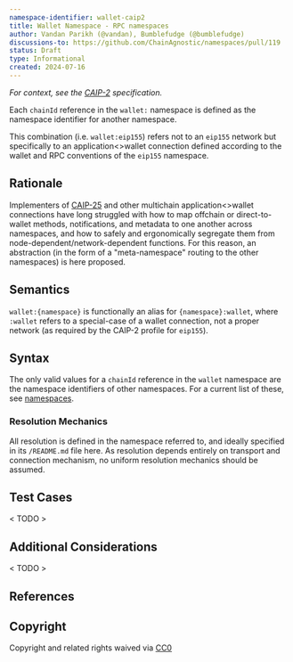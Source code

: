 ```yaml
---
namespace-identifier: wallet-caip2
title: Wallet Namespace - RPC namespaces
author: Vandan Parikh (@vandan), Bumblefudge (@bumblefudge)
discussions-to: https://github.com/ChainAgnostic/namespaces/pull/119
status: Draft
type: Informational
created: 2024-07-16
---
```


*For context, see the [CAIP-2][] specification.*

Each `chainId` reference in the `wallet:` namespace is defined as the namespace identifier for another namespace.

This combination (i.e. `wallet:eip155`) refers not to an `eip155` network but specifically to an application<>wallet connection defined according to the wallet and RPC conventions of the `eip155` namespace.

## Rationale

Implementers of [CAIP-25][] and other multichain application<>wallet connections have long struggled with how to map offchain or direct-to-wallet methods, notifications, and metadata to one another across namespaces, and how to safely and ergonomically segregate them from node-dependent/network-dependent functions.
For this reason, an abstraction (in the form of a "meta-namespace" routing to the other namespaces) is here proposed.

## Semantics

`wallet:{namespace}` is functionally an alias for `{namespace}:wallet`, where `:wallet` refers to a special-case of a wallet connection, not a proper network (as required by the CAIP-2 profile for `eip155`).

## Syntax

The only valid values for a `chainId` reference in the `wallet` namespace are the namespace identifiers of other namespaces.
For a current list of these, see [namespaces][].

### Resolution Mechanics

All resolution is defined in the namespace referred to, and ideally specified in its `/README.md` file here.
As resolution depends entirely on transport and connection mechanism, no uniform resolution mechanics should be assumed.

## Test Cases

< TODO  >

## Additional Considerations

< TODO >

## References

[CAIP-2]: https://chainagnostic.org/CAIPs/caip-2
[CAIP-25]: https://chainagnostic.org/CAIPs/caip-25
[namespaces]: https://namespaces.chainagnostic.org/

## Copyright

Copyright and related rights waived via [CC0](https://creativecommons.org/publicdomain/zero/1.0/)
